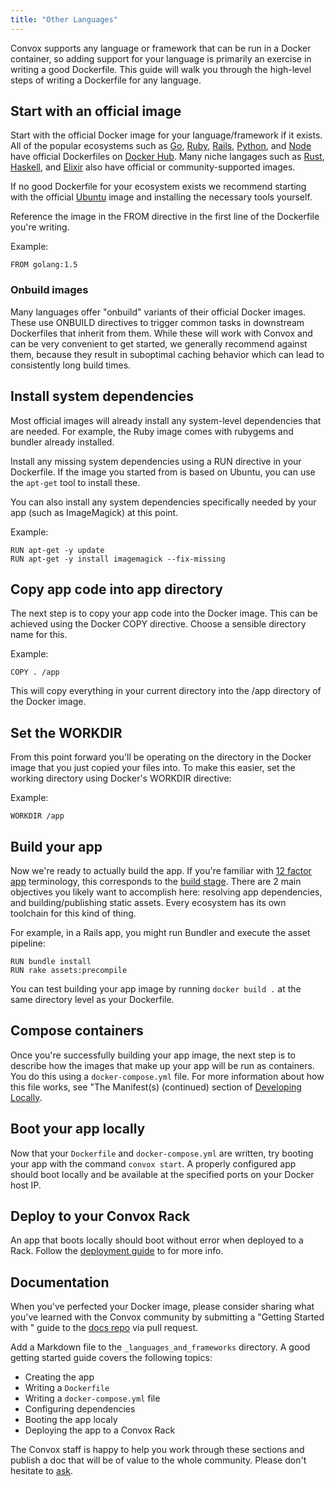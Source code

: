 ```yaml
---
title: "Other Languages"
---
```


Convox supports any language or framework that can be run in a Docker container, so adding support for your language is primarily an exercise in writing a good Dockerfile. This guide will walk you through the high-level steps of writing a Dockerfile for any language.

## Start with an official image

Start with the official Docker image for your language/framework if it exists. All of the popular ecosystems such as [Go](https://hub.docker.com/_/golang/), [Ruby](https://hub.docker.com/_/ruby/), [Rails](https://hub.docker.com/_/rails/), [Python](https://hub.docker.com/_/python/), and [Node](https://hub.docker.com/_/node/) have official Dockerfiles on [Docker Hub](https://hub.docker.com). Many niche langages such as [Rust](https://hub.docker.com/r/schickling/rust/), [Haskell](https://hub.docker.com/_/haskell/), and [Elixir](https://hub.docker.com/r/nifty/elixir/) also have official or community-supported images.

If no good Dockerfile for your ecosystem exists we recommend starting with the official [Ubuntu](https://hub.docker.com/_/ubuntu/) image and installing the necessary tools yourself.

Reference the image in the FROM directive in the first line of the Dockerfile you're writing.

Example:

    FROM golang:1.5

<div class="block-callout block-show-callout type-info">
  <h3>Onbuild images</h3>
  <p>Many languages offer "onbuild" variants of their official Docker images. These use ONBUILD directives to trigger common tasks in downstream Dockerfiles that inherit from them. While these will work with Convox and can be very convenient to get started, we generally recommend against them, because they result in suboptimal caching behavior which can lead to consistently long build times.</p>
</div>

## Install system dependencies

Most official images will already install any system-level dependencies that are needed. For example, the Ruby image comes with rubygems and bundler already installed.

Install any missing system dependencies using a RUN directive in your Dockerfile. If the image you started from is based on Ubuntu, you can use the `apt-get` tool to install these.

You can also install any system dependencies specifically needed by your app (such as ImageMagick) at this point.

Example:

    RUN apt-get -y update
    RUN apt-get -y install imagemagick --fix-missing

## Copy app code into app directory

The next step is to copy your app code into the Docker image. This can be achieved using the Docker COPY directive. Choose a sensible directory name for this.

Example:

    COPY . /app

This will copy everything in your current directory into the /app directory of the Docker image.

## Set the WORKDIR

From this point forward you'll be operating on the directory in the Docker image that you just copied your files into. To make this easier, set the working directory using Docker's WORKDIR directive:

Example:

    WORKDIR /app

## Build your app

Now we're ready to actually build the app. If you're familiar with [12 factor app](http://12factor.net/) terminology, this corresponds to the [build stage](http://12factor.net/build-release-run). There are 2 main objectives you likely want to accomplish here: resolving app dependencies, and building/publishing static assets. Every ecosystem has its own toolchain for this kind of thing.

For example, in a Rails app, you might run Bundler and execute the asset pipeline:

    RUN bundle install
    RUN rake assets:precompile

You can test building your app image by running `docker build .` at the same directory level as your Dockerfile.

## Compose containers

Once you're successfully building your app image, the next step is to describe how the images that make up your app will be run as containers. You do this using a `docker-compose.yml` file. For more information about how this file works, see "The Manifest(s) (continued) section of [Developing Locally](/docs/developing-locally).

## Boot your app locally

Now that your `Dockerfile` and `docker-compose.yml` are written, try booting your app with the command `convox start`. A properly configured app should boot locally and be available at the specified ports on your Docker host IP.

## Deploy to your Convox Rack

An app that boots locally should boot without error when deployed to a Rack. Follow the [deployment guide](/docs/deploying-to-convox/) to for more info.

## Documentation

When you've perfected your Docker image, please consider sharing what you've learned with the Convox community by submitting a "Getting Started with <language>" guide to the [docs repo](https://github.com/convox/convox.github.io) via pull request.

Add a Markdown file to the `_languages_and_frameworks` directory. A good getting started guide covers the following topics:

- Creating the app
- Writing a `Dockerfile`
- Writing a `docker-compose.yml` file
- Configuring dependencies
- Booting the app localy
- Deploying the app to a Convox Rack

The Convox staff is happy to help you work through these sections and publish a doc that will be of value to the whole community. Please don't hesitate to [ask](https://invite.convox.com).
